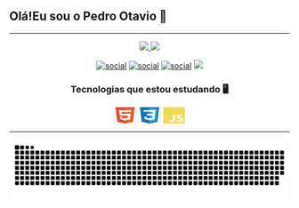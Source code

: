 ## Olá!Eu sou o Pedro Otavio 👋
<hr>
<div align="center">
  <a href="https://github.com/P3pu">
    <img height="150em" src="https://github-readme-stats.vercel.app/api?username=P3pu&count_private=true&include_all_commits=true&show_icons=true&theme=radical&hide_border=false&show_owner=true"/>
    <img height="150em" src="https://github-readme-stats.vercel.app/api/top-langs/?username=P3pu&theme=radical&hide_border=false&&layout=compact"/>


<div>

[![social](https://img.shields.io/badge/Instagram-E4405F?style=for-the-badge&logo=instagram&logoColor=white)](https://www.instagram.com/pedrocxz_/)
[![social](https://img.shields.io/badge/LinkedIn-0077B5?style=for-the-badge&logo=linkedin&logoColor=white)](https://www.linkedin.com/in/pedro-otavio-b2341220a/)
[![social](https://img.shields.io/badge/YouTube-FF0000?style=for-the-badge&logo=youtube&logoColor=white)](https://www.youtube.com/channel/UCMs3ln954ia6r5cy5BoOZSw)
<a href = "mailto:po82184@gmail.com"><img src="https://img.shields.io/badge/-Gmail-%23333?style=for-the-badge&logo=gmail&logoColor=white" target="_blank"></a>
</div>

<div>


### Tecnologias que estou estudando 🖥️

<div>
<img align="center" alt="dsouloficial-HTML" height="30" width="40" src="https://raw.githubusercontent.com/devicons/devicon/master/icons/html5/html5-original.svg">
<img align="center" alt="dsouloficial-CSS" height="30" width="40" src="https://raw.githubusercontent.com/devicons/devicon/master/icons/css3/css3-original.svg">
 <img align="center" alt="dsouloficial-Js" height="30" width="40" src="https://raw.githubusercontent.com/devicons/devicon/master/icons/javascript/javascript-plain.svg">
</div>
<hr>
<div>

![Snake animation](https://github.com/P3pu/P3pu/blob/output/github-contribution-grid-snake.svg)
</div>

